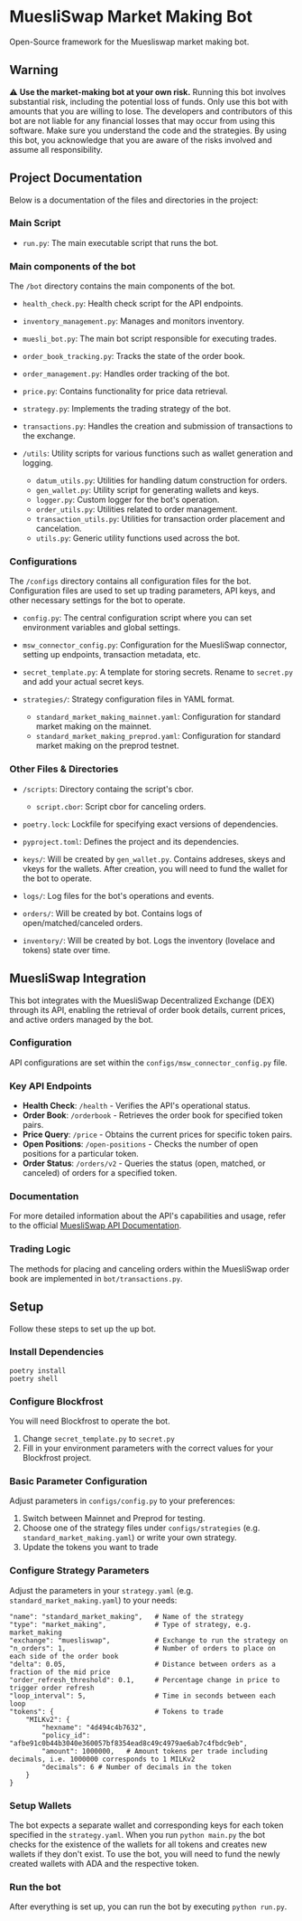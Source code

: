 # MuesliSwap Market Making Bot

Open-Source framework for the Muesliswap market making bot.  

## Warning

:warning: **Use the market-making bot at your own risk.** Running this bot involves substantial risk, including the potential loss of funds. Only use this bot with amounts that you are willing to lose. The developers and contributors of this bot are not liable for any financial losses that may occur from using this software. Make sure you understand the code and the strategies. By using this bot, you acknowledge that you are aware of the risks involved and assume all responsibility.

## Project Documentation

Below is a documentation of the files and directories in the project:

### Main Script

- `run.py`: The main executable script that runs the bot.

### Main components of the bot
The `/bot` directory contains the main components of the bot.

  - `health_check.py`: Health check script for the API endpoints.
  - `inventory_management.py`: Manages and monitors inventory.
  - `muesli_bot.py`: The main bot script responsible for executing trades.
  - `order_book_tracking.py`: Tracks the state of the order book.
  - `order_management.py`: Handles order tracking of the bot.
  - `price.py`: Contains functionality for price data retrieval.
  - `strategy.py`: Implements the trading strategy of the bot.
  - `transactions.py`: Handles the creation and submission of transactions to the exchange.

  - `/utils`: Utility scripts for various functions such as wallet generation and logging.
    - `datum_utils.py`: Utilities for handling datum construction for orders.
    - `gen_wallet.py`:  Utility script for generating wallets and keys.
    - `logger.py`: Custom logger for the bot's operation.
    - `order_utils.py`: Utilities related to order management.
    - `transaction_utils.py`: Utilities for transaction order placement and cancelation.
    - `utils.py`: Generic utility functions used across the bot.

### Configurations
The `/configs` directory contains all configuration files for the bot. Configuration files are used to set up trading parameters, API keys, and other necessary settings for the bot to operate.

- `config.py`: The central configuration script where you can set environment variables and global settings.
- `msw_connector_config.py`: Configuration for the MuesliSwap connector, setting up endpoints, transaction metadata, etc.
- `secret_template.py`: A template for storing secrets. Rename to `secret.py` and add your actual secret keys.

- `strategies/`: Strategy configuration files in YAML format.
  - `standard_market_making_mainnet.yaml`: Configuration for standard market making on the mainnet.
  - `standard_market_making_preprod.yaml`: Configuration for standard market making on the preprod testnet.

### Other Files & Directories

- `/scripts`: Directory containg the script's cbor.
  - `script.cbor`: Script cbor for canceling orders.

- `poetry.lock`: Lockfile for specifying exact versions of dependencies.
- `pyproject.toml`: Defines the project and its dependencies.

- `keys/`: Will be created by ```gen_wallet.py```. Contains addreses, skeys and vkeys for the wallets. After creation, you will need to fund the wallet for the bot to operate.
- `logs/`: Log files for the bot's operations and events.
- `orders/`: Will be created by bot. Contains logs of open/matched/canceled orders.
- `inventory/`: Will be created by bot. Logs the inventory (lovelace and tokens) state over time.

## MuesliSwap Integration

This bot integrates with the MuesliSwap Decentralized Exchange (DEX) through its API, enabling the retrieval of order book details, current prices, and active orders managed by the bot.

### Configuration
API configurations are set within the `configs/msw_connector_config.py` file.

### Key API Endpoints
- **Health Check**: `/health` - Verifies the API's operational status.
- **Order Book**: `/orderbook` - Retrieves the order book for specified token pairs.
- **Price Query**: `/price` - Obtains the current prices for specific token pairs.
- **Open Positions**: `/open-positions` - Checks the number of open positions for a particular token.
- **Order Status**: `/orders/v2` - Queries the status (open, matched, or canceled) of orders for a specified token.

### Documentation
For more detailed information about the API's capabilities and usage, refer to the official [MuesliSwap API Documentation](https://docs.muesliswap.com/cardano/muesli-api).

### Trading Logic
The methods for placing and canceling orders within the MuesliSwap order book are implemented in `bot/transactions.py`.


## Setup

Follow these steps to set up the up bot.

### Install Dependencies

```
poetry install
poetry shell
```

### Configure Blockfrost  

You will need Blockfrost to operate the bot.
1. Change ```secret_template.py``` to ```secret.py```
2. Fill in your environment parameters with the correct values for your Blockfrost project.

### Basic Parameter Configuration

Adjust parameters in ```configs/config.py``` to your preferences:
1. Switch between Mainnet and Preprod for testing.
2. Choose one of the strategy files under ```configs/strategies``` (e.g. ```standard_market_making.yaml```) or write your own strategy.
3. Update the tokens you want to trade

### Configure Strategy Parameters

Adjust the parameters in your ```strategy.yaml``` (e.g. ```standard_market_making.yaml```) to your needs:

```
"name": "standard_market_making",   # Name of the strategy
"type": "market_making",            # Type of strategy, e.g. market_making
"exchange": "muesliswap",           # Exchange to run the strategy on
"n_orders": 1,                      # Number of orders to place on each side of the order book
"delta": 0.05,                      # Distance between orders as a fraction of the mid price
"order_refresh_threshold": 0.1,     # Percentage change in price to trigger order refresh
"loop_interval": 5,                 # Time in seconds between each loop
"tokens": {                         # Tokens to trade
    "MILKv2": {                                                               
        "hexname": "4d494c4b7632",
        "policy_id": "afbe91c0b44b3040e360057bf8354ead8c49c4979ae6ab7c4fbdc9eb",
        "amount": 1000000,   # Amount tokens per trade including decimals, i.e. 1000000 corresponds to 1 MILKv2
        "decimals": 6 # Number of decimals in the token
    }
}
```

### Setup Wallets

The bot expects a separate wallet and corresponding keys for each token specified in the ```strategy.yaml```.
When you run ```python main.py``` the bot checks for the existence of the wallets for all tokens and creates new wallets if they don't exist.
To use the bot, you will need to fund the newly created wallets with ADA and the respective token.

### Run the bot
After everything is set up, you can run the bot by executing ```python run.py```.
